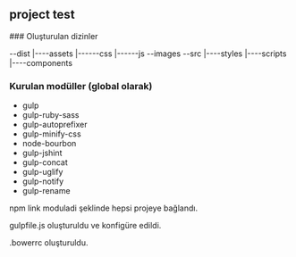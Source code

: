 ## project test 
### Oluşturulan dizinler

--dist
|----assets
|------css
|------js
--images
--src
|----styles
|----scripts
|----components

### Kurulan modüller (global olarak)

- gulp
- gulp-ruby-sass
- gulp-autoprefixer
- gulp-minify-css
- node-bourbon
- gulp-jshint
- gulp-concat
- gulp-uglify
- gulp-notify
- gulp-rename

npm link moduladi şeklinde hepsi projeye bağlandı.

gulpfile.js oluşturuldu ve konfigüre edildi.

.bowerrc oluşturuldu.
